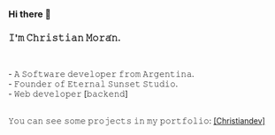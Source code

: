 ### Hi there 👋

<!--
**chrisrm86/chrisrm86** is a ✨ _special_ ✨ repository because its `README.md` (this file) appears on your GitHub profile.

Here are some ideas to get you started:

- 🔭 I’m currently working on ...
- 🌱 I’m currently learning ...
- 👯 I’m looking to collaborate on ...
- 🤔 I’m looking for help with ...
- 💬 Ask me about ...
- 📫 How to reach me: ...
- 😄 Pronouns: ...
- ⚡ Fun fact: ...
-->
<!--
𝘐'𝘮 𝘊𝘩𝘳𝘪𝘴𝘵𝘪𝘢𝘯 𝘔𝘰𝘳𝘢́𝘯.
- 𝘈 𝘚𝘰𝘧𝘵𝘸𝘢𝘳𝘦 𝘥𝘦𝘷𝘦𝘭𝘰𝘱𝘦𝘳 𝘧𝘳𝘰𝘮 𝘈𝘳𝘨𝘦𝘯𝘵𝘪𝘯𝘢.
- 𝘍𝘰𝘶𝘯𝘥𝘦𝘳 𝘰𝘧 𝘌𝘵𝘦𝘳𝘯𝘢𝘭 𝘚𝘶𝘯𝘴𝘦𝘵 𝘚𝘵𝘶𝘥𝘪𝘰.
- 𝘞𝘦𝘣 𝘥𝘦𝘷𝘦𝘭𝘰𝘱𝘦𝘳 [𝘣𝘢𝘤𝘬𝘦𝘯𝘥]
-->
<h3>𝙸'𝚖 𝙲𝚑𝚛𝚒𝚜𝚝𝚒𝚊𝚗 𝙼𝚘𝚛𝚊́𝚗.</h3><br>
<p style: background-color: black; color: green;>
- 𝙰 𝚂𝚘𝚏𝚝𝚠𝚊𝚛𝚎 𝚍𝚎𝚟𝚎𝚕𝚘𝚙𝚎𝚛 𝚏𝚛𝚘𝚖 𝙰𝚛𝚐𝚎𝚗𝚝𝚒𝚗𝚊.<br>
- 𝙵𝚘𝚞𝚗𝚍𝚎𝚛 𝚘𝚏 𝙴𝚝𝚎𝚛𝚗𝚊𝚕 𝚂𝚞𝚗𝚜𝚎𝚝 𝚂𝚝𝚞𝚍𝚒𝚘.<br>
- 𝚆𝚎𝚋 𝚍𝚎𝚟𝚎𝚕𝚘𝚙𝚎𝚛 [𝚋𝚊𝚌𝚔𝚎𝚗𝚍]<br>
</p>  
<br>
𝚈𝚘𝚞 𝚌𝚊𝚗 𝚜𝚎𝚎 𝚜𝚘𝚖𝚎 𝚙𝚛𝚘𝚓𝚎𝚌𝚝𝚜 𝚒𝚗 𝚖𝚢 𝚙𝚘𝚛𝚝𝚏𝚘𝚕𝚒𝚘: <a href="http://christiandev.herokuapp.com" target="_blank">[Christiandev]</a>
